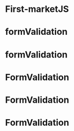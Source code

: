 # First-marketJS
# formValidation
# formValidation
# FormValidation
# FormValidation
# FormValidation
